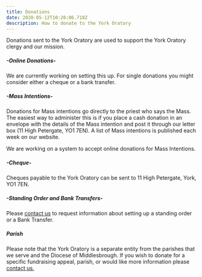 ```yaml
---
title: Donations
date: 2020-05-12T10:28:06.718Z
description: How to donate to the York Oratory
---
```

Donations sent to the York Oratory are used to support the York Oratory clergy and our mission.

##### \-Online Donations-

We are currently working on setting this up. For single donations you might consider either a cheque or a bank transfer.

##### \-Mass Intentions-

Donations for Mass intentions go directly to the priest who says the Mass.  The easiest way to administer this is if you place a cash donation in an envelope with the details of the Mass intention and post it through our letter box (11 High Petergate, YO1 7EN). A list of Mass intentions is published each week on our website.

We are working on a system to accept online donations for Mass Intentions.

##### \-Cheque-

Cheques payable to the York Oratory can be sent to 11 High Petergate, York, YO1 7EN.

##### \-Standing Order and Bank Transfers-

Please [contact us](https://yorkoratory.com/contact) to request information about setting up a standing order or a Bank Transfer.

##### Parish

Please note that the York Oratory is a separate entity from the parishes that we serve and the Diocese of Middlesbrough. If you wish to donate for a specific fundraising appeal, parish, or would like more information please [contact us.](https://yorkoratory.com/contact)
